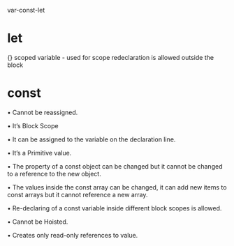 var-const-let

# let 
{} scoped variable - used for scope 
redeclaration is allowed outside the block

# const

• Cannot be reassigned.

• It’s Block Scope

• It can be assigned to the variable on the declaration line.

• It’s a Primitive value.

• The property of a const object can be changed but it cannot be changed to a reference to the new object.

• The values inside the const array can be changed, it can add new items to const arrays but it cannot reference a new array.

• Re-declaring of a const variable inside different block scopes is allowed.

• Cannot be Hoisted.

• Creates only read-only references to value.
